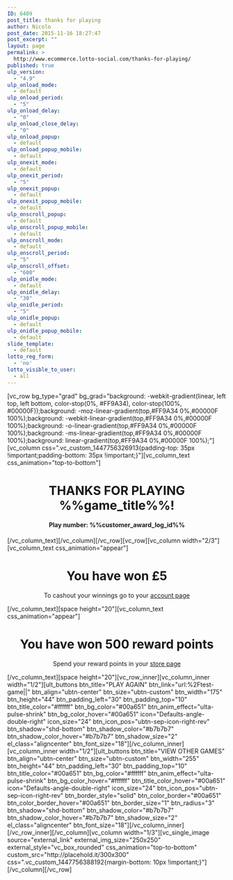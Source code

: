 ```yaml
---
ID: 6409
post_title: thanks for playing
author: Nicolo
post_date: 2015-11-16 18:27:47
post_excerpt: ""
layout: page
permalink: >
  http://www.ecommerce.lotto-social.com/thanks-for-playing/
published: true
ulp_version:
  - "4.9"
ulp_onload_mode:
  - default
ulp_onload_period:
  - "5"
ulp_onload_delay:
  - "0"
ulp_onload_close_delay:
  - "0"
ulp_onload_popup:
  - default
ulp_onload_popup_mobile:
  - default
ulp_onexit_mode:
  - default
ulp_onexit_period:
  - "5"
ulp_onexit_popup:
  - default
ulp_onexit_popup_mobile:
  - default
ulp_onscroll_popup:
  - default
ulp_onscroll_popup_mobile:
  - default
ulp_onscroll_mode:
  - default
ulp_onscroll_period:
  - "5"
ulp_onscroll_offset:
  - "600"
ulp_onidle_mode:
  - default
ulp_onidle_delay:
  - "30"
ulp_onidle_period:
  - "5"
ulp_onidle_popup:
  - default
ulp_onidle_popup_mobile:
  - default
slide_template:
  - default
lotto_reg_form:
  - 'no'
lotto_visible_to_user:
  - all
---
```

[vc_row bg_type="grad" bg_grad="background: -webkit-gradient(linear, left top, left bottom, color-stop(0%, #FF9A34), color-stop(100%, #00000F));background: -moz-linear-gradient(top,#FF9A34 0%,#00000F 100%);background: -webkit-linear-gradient(top,#FF9A34 0%,#00000F 100%);background: -o-linear-gradient(top,#FF9A34 0%,#00000F 100%);background: -ms-linear-gradient(top,#FF9A34 0%,#00000F 100%);background: linear-gradient(top,#FF9A34 0%,#00000F 100%);"][vc_column css=".vc_custom_1447756326913{padding-top: 35px !important;padding-bottom: 35px !important;}"][vc_column_text css_animation="top-to-bottom"]
<h1 class="game_title" style="text-align: center;"><strong>THANKS FOR PLAYING </strong>%%game_title%%<strong>!</strong></h1>
<h4 class="game_desc" style="text-align: center;">Play number: %%customer_award_log_id%%</h4>
[/vc_column_text][/vc_column][/vc_row][vc_row][vc_column width="2/3"][vc_column_text css_animation="appear"]
<h1 class="game_result" style="text-align: center;">You have won <span class="win_cash">£5</span></h1>
<p style="text-align: center;">To cashout your winnings go to your <a href="/membersarea-account">account page</a></p>
[/vc_column_text][space height="20"][vc_column_text css_animation="appear"]
<h1 id="rewardpointtext" class="game_result" style="text-align: center;">You have won <span class="win_rwp">500 reward points</span></h1>
<p style="text-align: center;">Spend your reward points in your <a href="/shop">store page</a></p>
[/vc_column_text][space height="20"][vc_row_inner][vc_column_inner width="1/2"][ult_buttons btn_title="PLAY AGAIN" btn_link="url:%2Ftest-game||" btn_align="ubtn-center" btn_size="ubtn-custom" btn_width="175" btn_height="44" btn_padding_left="30" btn_padding_top="10" btn_title_color="#ffffff" btn_bg_color="#00a651" btn_anim_effect="ulta-pulse-shrink" btn_bg_color_hover="#00a651" icon="Defaults-angle-double-right" icon_size="24" btn_icon_pos="ubtn-sep-icon-right-rev" btn_shadow="shd-bottom" btn_shadow_color="#b7b7b7" btn_shadow_color_hover="#b7b7b7" btn_shadow_size="2" el_class="aligncenter" btn_font_size="18"][/vc_column_inner][vc_column_inner width="1/2"][ult_buttons btn_title="VIEW OTHER GAMES" btn_align="ubtn-center" btn_size="ubtn-custom" btn_width="255" btn_height="44" btn_padding_left="30" btn_padding_top="10" btn_title_color="#00a651" btn_bg_color="#ffffff" btn_anim_effect="ulta-pulse-shrink" btn_bg_color_hover="#ffffff" btn_title_color_hover="#00a651" icon="Defaults-angle-double-right" icon_size="24" btn_icon_pos="ubtn-sep-icon-right-rev" btn_border_style="solid" btn_color_border="#00a651" btn_color_border_hover="#00a651" btn_border_size="1" btn_radius="3" btn_shadow="shd-bottom" btn_shadow_color="#b7b7b7" btn_shadow_color_hover="#b7b7b7" btn_shadow_size="2" el_class="aligncenter" btn_font_size="18"][/vc_column_inner][/vc_row_inner][/vc_column][vc_column width="1/3"][vc_single_image source="external_link" external_img_size="250x250" external_style="vc_box_rounded" css_animation="top-to-bottom" custom_src="http://placehold.it/300x300" css=".vc_custom_1447756388192{margin-bottom: 10px !important;}"][/vc_column][/vc_row]